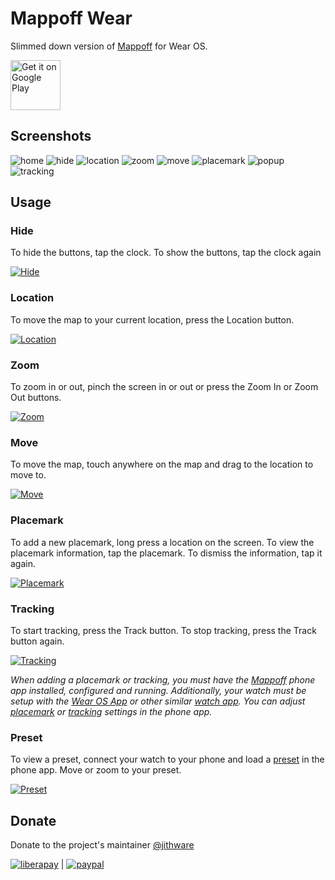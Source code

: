# Mappoff Wear

Slimmed down version of [Mappoff](https://github.com/jithware/mappoff) for Wear OS.

[<img src="https://play.google.com/intl/en_us/badges/images/generic/en-play-badge.png"
     alt="Get it on Google Play"
     height="80">](https://play.google.com/store/apps/details?id=com.jithware.mappoff)


## Screenshots

![home](screenshots/android/1_home.png)
![hide](screenshots/android/2_hide.png)
![location](screenshots/android/3_location.png)
![zoom](screenshots/android/4_zoom.png)
![move](screenshots/android/5_move.png)
![placemark](screenshots/android/6_placemark.png)
![popup](screenshots/android/7_popup.png)
![tracking](screenshots/android/8_tracking.png)

## Usage

### Hide
To hide the buttons, tap the clock. To show the buttons, tap the clock again 

[<img src="screenshots/android/hide.webp"
     alt="Hide">](screenshots/android/hide.webp)

### Location
To move the map to your current location, press the Location button. 

[<img src="screenshots/android/location.webp"
     alt="Location">](screenshots/android/location.webp)

### Zoom
To zoom in or out, pinch the screen in or out or press the Zoom In or Zoom Out buttons. 

[<img src="screenshots/android/zoom.webp"
     alt="Zoom">](screenshots/android/zoom.webp)

### Move
To move the map, touch anywhere on the map and drag to the location to move to. 

[<img src="screenshots/android/move.webp"
     alt="Move">](screenshots/android/move.webp)

### Placemark
To add a new placemark, long press a location on the screen. To view the placemark information, tap the placemark. To dismiss the information, tap it again.

[<img src="screenshots/android/placemark.webp"
     alt="Placemark">](screenshots/android/placemark.webp)

### Tracking
To start tracking, press the Track button. To stop tracking, press the Track button again.

[<img src="screenshots/android/tracking.webp"
     alt="Tracking">](screenshots/android/tracking.webp)

*When adding a placemark or tracking, you must have the [Mappoff](https://play.google.com/store/apps/details?id=com.jithware.mappoff) phone app installed, configured and running. Additionally, your watch must be setup with the [Wear OS App](https://support.google.com/wearos/answer/6056630) or other similar [watch app](https://play.google.com/store/apps/details?id=com.google.android.apps.wear.companion). You can adjust [placemark](https://github.com/jithware/mappoff#placemark) or [tracking](https://github.com/jithware/mappoff#tracking) settings in the phone app.*

### Preset
To view a preset, connect your watch to your phone and load a [preset](https://github.com/jithware/mappoff#presets) in the phone app. Move or zoom to your preset.

[<img src="screenshots/android/preset.webp"
     alt="Preset">](screenshots/android/preset.webp)

## Donate

Donate to the project's maintainer [@jithware](https://github.com/jithware)

[![liberapay](https://liberapay.com/assets/widgets/donate.svg)](https://liberapay.com/jithware/donate) | [![paypal](https://www.paypalobjects.com/en_US/i/btn/btn_donate_SM.gif)](https://www.paypal.com/donate/?hosted_button_id=2ZFSMQ8DGQVFS)
